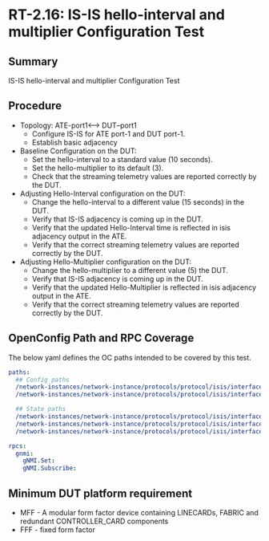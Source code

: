 # RT-2.16: IS-IS hello-interval and multiplier Configuration Test

## Summary

IS-IS hello-interval and multiplier Configuration Test

## Procedure

* Topology: ATE-port1<—> DUT–port1
    * Configure IS-IS for ATE port-1 and DUT port-1. 
    * Establish basic adjacency
* Baseline Configuration on the DUT:
    * Set the hello-interval to a standard value (10 seconds).
    * Set the hello-multiplier to its default (3).
    * Check that the streaming telemetry values are reported correctly by the DUT.
* Adjusting Hello-Interval configuration on the DUT:
    * Change the hello-interval to a different value (15 seconds) in the DUT.
    * Verify that IS-IS adjacency is coming up in the DUT.
    * Verify that the updated Hello-Interval time is reflected in isis adjacency output in the ATE.
    * Verify that the correct streaming telemetry values are reported correctly by the DUT.
* Adjusting Hello-Multiplier configuration on the DUT:
    * Change the hello-multiplier to a different value (5) the DUT.
    * Verify that IS-IS adjacency is coming up in the DUT.
    * Verify that the updated Hello-Multiplier is reflected in isis adjacency output in the ATE.
    * Verify that the correct streaming telemetry values are reported correctly by the DUT.

## OpenConfig Path and RPC Coverage

The below yaml defines the OC paths intended to be covered by this test.

```yaml
paths:
  ## Config paths
  /network-instances/network-instance/protocols/protocol/isis/interfaces/interface/levels/level/timers/config/hello-interval:
  /network-instances/network-instance/protocols/protocol/isis/interfaces/interface/levels/level/timers/config/hello-multiplier:

  ## State paths
  /network-instances/network-instance/protocols/protocol/isis/interfaces/interface/levels/level/timers/state/hello-interval:
  /network-instances/network-instance/protocols/protocol/isis/interfaces/interface/levels/level/timers/state/hello-multiplier:
  /network-instances/network-instance/protocols/protocol/isis/interfaces/interface/levels/level/adjacencies/adjacency/state/adjacency-state:

rpcs:
  gnmi:
    gNMI.Set:
    gNMI.Subscribe:
```

## Minimum DUT platform requirement

* MFF - A modular form factor device containing LINECARDs, FABRIC and redundant CONTROLLER_CARD components
* FFF - fixed form factor
